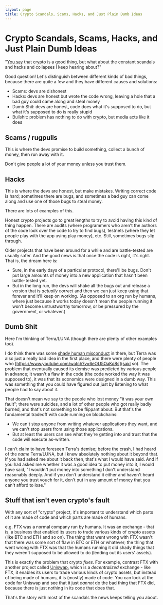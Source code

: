```yaml
---
layout: page
title: Crypto Scandals, Scams, Hacks, and Just Plain Dumb Ideas
---
```

# Crypto Scandals, Scams, Hacks, and Just Plain Dumb Ideas

"[You say](/pages/crypto/) that crypto is a good thing, but what about the constant scandals and hacks and collapses I keep hearing about?"

Good question! Let's distinguish between different kinds of bad things, because there are quite a few and they have different causes and solutions:

  - Scams: devs are dishonest
  - Hacks: devs are honest but wrote the code wrong, leaving a hole that a bad guy could came along and steal money
  - Dumb Shit: devs are honest, code does what it's supposed to do, but what it's supposed to do is really stupid
  - Bullshit: problem has nothing to do with crypto, but media acts like it does


## Scams / rugpulls

This is where the devs promise to build something, collect a bunch of money, then run away with it.

Don't give people a lot of your money unless you trust them.


## Hacks

This is where the devs are honest, but make mistakes. Writing correct code is hard; sometimes there are bugs, and sometimes a bad guy can come along and use one of those bugs to steal money.

There are lots of examples of this.

Honest crypto projects go to great lengths to try to avoid having this kind of thing happen. There are audits (where programmers who aren't the authors of the code look over the code to try to find bugs), testnets (where they let people play with the app using play money), etc. Still, sometimes bugs slip through.

Older projects that have been around for a while and are battle-tested are usually safer. And the good news is that once the code is right, it's right. That is, the dream here is:

  - Sure, in the early days of a particular protocol, there'll be bugs. Don't put large amounts of money into a new application that hasn't been battle-tested yet.
  - But in the long run, the devs will shake all the bugs out and release a version that is *actually correct* and then we can just keep using that forever and it'll keep on working. (As opposed to an org run by humans, where just because it works today doesn't mean the people running it won't become untrustworthy tomorrow, or be pressured by the government, or whatever.)


## Dumb Shit

Here I'm thinking of Terra/LUNA (though there are plenty of other examples too).

I do think there was some [shady human misconduct](https://en.wikipedia.org/wiki/Do_Kwon) in there, but Terra was also just a really bad idea in the first place, and there were plenty of people who [https://www.youtube.com/watch?v=6eOU5OaKd8s](said so). The problem that eventually caused its demise was predicted by various people in advance; it wasn't a flaw in the code (the code worked the way it was supposed to), it was that its economics were designed in a dumb way. This was something that you could have figured out just by listening to what people had to say about it.

That doesn't mean we say to the people who lost money "it was your own fault"; there were suicides, and a lot of other people who got really badly burned, and that's not something to be flippant about. But that's the fundamental tradeoff with code running on blockchains:

  - We can't stop anyone from writing whatever applications they want, and we can't stop users from using those applications.
  - But at least the users can see what they're getting into and trust that the code will execute as-written.

I can't claim to have foreseen Terra's demise; before the crash, I had heard of the *name* Terra/LUNA, but I knew absolutely nothing about it beyond that. If you had asked me about it back then, that's what I would have said. And if you had asked me whether it was a good idea to put money into it, I would have said, "I wouldn't put money into something I don't understand reasonably deeply. And if you don't understand it either and haven't heard anyone you trust vouch for it, don't put in any amount of money that you can't afford to lose."


## Stuff that isn't even crypto's fault

With any sort of "crypto" project, it's important to understand which parts of it are made of code and which parts are made of humans.

e.g. FTX was a normal company run by humans. It was an exchange - that is, a business that enabled its users to trade various kinds of crypto assets (like BTC and ETH and so on). The thing that went wrong with FTX wasn't that there was some sort of flaw in BTC or ETH or whatever; the thing that went wrong with FTX was that the humans running it did shady things that they weren't supposed to be allowed to do (lending out its users' assets).

This is exactly the problem that crypto *fixes*. For example, contrast FTX with another project called [Uniswap](https://uniswap.org/), which is a *decentralized* exchange - like FTX, it enables its users to trade various kinds of crypto assets, but instead of being made of humans, it is (mostly) made of code. You can look at the code for Uniswap and see that it just *cannot* do the bad thing that FTX did, because there is just nothing in its code that does that.

That's the story with most of the scandals the news keeps telling you about.
